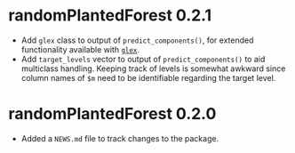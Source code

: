 # randomPlantedForest 0.2.1

* Add `glex` class to output of `predict_components()`, for extended functionality available with [`glex`](https://github.com/PlantedML/glex).
* Add `target_levels` vector to output of `predict_components()` to aid multiclass handling.
Keeping track of levels is somewhat awkward since column names of `$m` need to be identifiable
regarding the target level.

# randomPlantedForest 0.2.0

* Added a `NEWS.md` file to track changes to the package.
